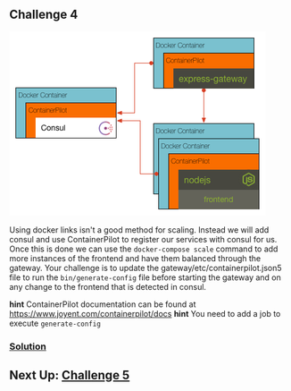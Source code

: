 ## Challenge 4

![image](../images/challenge4.png)

Using docker links isn't a good method for scaling. Instead we will add consul and use ContainerPilot to register our services with consul for us. Once this is done we can use the `docker-compose scale` command to add more instances of the frontend and have them balanced through the gateway. Your challenge is to update the gateway/etc/containerpilot.json5 file to run the `bin/generate-config` file before starting the gateway and on any change to the frontend that is detected in consul.


__hint__ ContainerPilot documentation can be found at https://www.joyent.com/containerpilot/docs
__hint__ You need to add a job to execute `generate-config`

### [Solution](./SOLUTION.md)

## Next Up: [Challenge 5](../challenge5/README.md)
